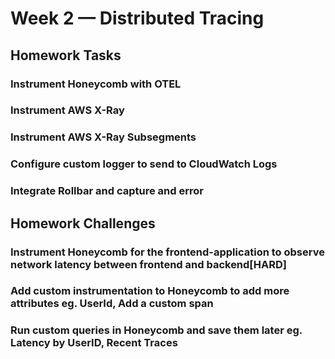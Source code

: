 # Week 2 — Distributed Tracing

## Homework Tasks

### Instrument Honeycomb with OTEL

### Instrument AWS X-Ray

### Instrument AWS X-Ray Subsegments

### Configure custom logger to send to CloudWatch Logs

### Integrate Rollbar and capture and error




## Homework Challenges

### Instrument Honeycomb for the frontend-application to observe network latency between frontend and backend[HARD]

### Add custom instrumentation to Honeycomb to add more attributes eg. UserId, Add a custom span

### Run custom queries in Honeycomb and save them later eg. Latency by UserID, Recent Traces
